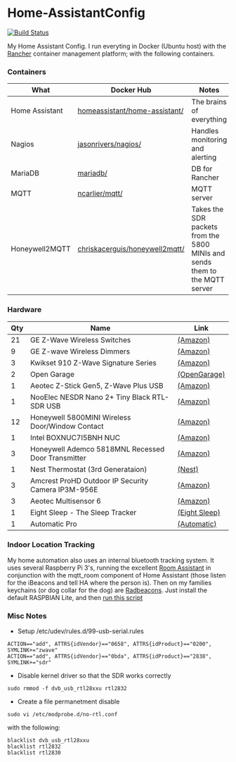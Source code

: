 # Home-AssistantConfig
 
[![Build Status](https://travis-ci.org/chriskacerguis/Home-AssistantConfig.svg?branch=master)](https://travis-ci.org/chriskacerguis/Home-AssistantConfig)

My Home Assistant Config.  I run everyting in Docker (Ubuntu host) with the [Rancher](https://rancher.com) container management platform; with the following containers.

### Containers

| What              | Docker Hub                                                                                    | Notes |
| ----------------- | --------------------------------------------------------------------------------------------- | ---------------------------------------- |
| Home Assistant    | [homeassistant/home-assistant/](https://hub.docker.com/r/homeassistant/home-assistant/)       | The brains of everything |
| Nagios            | [jasonrivers/nagios/](https://hub.docker.com/r/jasonrivers/nagios/)                           | Handles monitoring and alerting |
| MariaDB           | [mariadb/](https://hub.docker.com/_/mariadb/)                                                 | DB for Rancher |
| MQTT              | [ncarlier/mqtt/](https://hub.docker.com/r/ncarlier/mqtt/)                                     | MQTT server |
| Honeywell2MQTT    | [chriskacerguis/honeywell2mqtt/](https://hub.docker.com/r/chriskacerguis/honeywell2mqtt/)     | Takes the SDR packets from the 5800 MINIs and sends them to the MQTT server |

### Hardware
| Qty   | Name                                                  | Link |
| ----- | ----------------------------------------------------- | ---- |
| 21    | GE Z-Wave Wireless Switches                           | [(Amazon)](https://www.amazon.com/gp/product/B0035YRCR2/) |
| 9     | GE Z-wave Wireless Dimmers                            | [(Amazon)](https://www.amazon.com/gp/product/B006LQFHN2/) |
| 3     | Kwikset 910 Z-Wave Signature Series                   | [(Amazon)](https://www.amazon.com/Kwikset-910-Signature-Traditional-Electronic/dp/B013PQ1EUK/) |
| 2     | Open Garage                                           | [(OpenGarage)](https://opengarage.io) |
| 1     | Aeotec Z-Stick Gen5, Z-Wave Plus USB                  | [(Amazon)](https://www.amazon.com/Aeotec-Z-Stick-Z-Wave-create-gateway/dp/B00X0AWA6E/) |
| 1     | NooElec NESDR Nano 2+ Tiny Black RTL-SDR USB          | [(Amazon)](https://www.amazon.com/gp/product/B01B4L48QU/) |
| 12    | Honeywell 5800MINI Wireless Door/Window Contact       | [(Amazon)](https://www.amazon.com/gp/product/B01LYOAECP/) |
| 1     | Intel BOXNUC7I5BNH NUC                                | [(Amazon)](https://www.amazon.com/gp/product/B01N2UMKZ5/) |
| 3     | Honeywell Ademco 5818MNL Recessed Door Transmitter    | [(Amazon)](https://www.amazon.com/gp/product/B001649CBC/) |
| 1     | Nest Thermostat (3rd Generataion)                     | [(Nest)](https://nest.com) |
| 3     | Amcrest ProHD Outdoor IP Security Camera IP3M-956E    | [(Amazon)](https://www.amazon.com/gp/product/B01E7QMFIM/) |
| 3     | Aeotec Multisensor 6                                  | [(Amazon)](https://www.amazon.com/Aeotec-Multisensor-temperature-humidity-vibration/dp/B0151Z8ZQY/) |
| 1     | Eight Sleep - The Sleep Tracker                       | [(Eight Sleep)](https://eightsleep.com/products/eight-sleep-tracker) |
| 1     | Automatic Pro                                         | [(Automatic)](https://www.automatic.com/pro/) |

### Indoor Location Tracking

My home automation also uses an internal bluetooth tracking system.  It uses several Raspberry Pi 3's, running the excellent [Room Assistant](https://github.com/mKeRix/room-assistant) in conjunction with the mqtt_room component of Home Assistant (those listen for the iBeacons and tell HA where the person is).  Then on my families keychains (or dog collar for the dog) are [Radbeacons](https://store.radiusnetworks.com/collections/all/products/radbeacon-dot).  Just install the default RASPBIAN Lite, and then [run this script](https://gist.github.com/chriskacerguis/b8f6baf35780670c573fa7197a8b6256)

### Misc Notes
- Setup /etc/udev/rules.d/99-usb-serial.rules
```
ACTION=="add", ATTRS{idVendor}=="0658", ATTRS{idProduct}=="0200", SYMLINK+="zwave"
ACTION=="add", ATTRS{idVendor}=="0bda", ATTRS{idProduct}=="2838", SYMLINK+="sdr"
```
- Disable kernel driver so that the SDR works correctly
```
sudo rmmod -f dvb_usb_rtl28xxu rtl2832
```
- Create a file permanetment disable 
```
sudo vi /etc/modprobe.d/no-rtl.conf
```
with the following:
```
blacklist dvb_usb_rtl28xxu
blacklist rtl2832
blacklist rtl2830
```